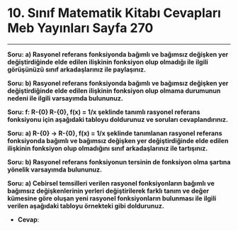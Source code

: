 # 10. Sınıf Matematik Kitabı Cevapları Meb Yayınları Sayfa 270

---

**Soru: a) Rasyonel referans fonksiyonda bağımlı ve bağımsız değişken yer değiştirdiğinde elde edilen ilişkinin fonksiyon olup olmadığı ile ilgili görüşünüzü sınıf arkadaşlarınız ile paylaşınız.**

**Soru: b) Rasyonel referans fonksiyonda bağımlı ve bağımsız değişken yer değiştirdiğinde elde edilen ilişkinin fonksiyon olup olmama durumunun nedeni ile ilgili varsayımda bulununuz.**

**Soru: f: R-{0} R-{0}, f(x) = 1/x şeklinde tanımlı rasyonel referans fonksiyonu için aşağıdaki tabloyu doldurunuz ve soruları cevaplandırınız.**

**Soru: a) R-{0} -> R-{0}, f(x) = 1/x şeklinde tanımlanan rasyonel referans fonksiyonda bağımlı ve bağımsız değişken yer değiştirdiğinde elde edilen ilişkinin fonksiyon olup olmadığını sınıf arkadaşlarınız ile tartışınız.**

**Soru: b) Rasyonel referans fonksiyonun tersinin de fonksiyon olma şartına yönelik varsayımda bulununuz.**

**Soru: a) Cebirsel temsilleri verilen rasyonel fonksiyonların bağımlı ve bağımsız değişkenlerinin yerleri değiştirilerek farklı tanım ve değer kümesine göre oluşan yeni rasyonel fonksiyonların bulunması ile ilgili verilen aşağıdaki tabloyu örnekteki gibi doldurunuz.**

-   **Cevap**: